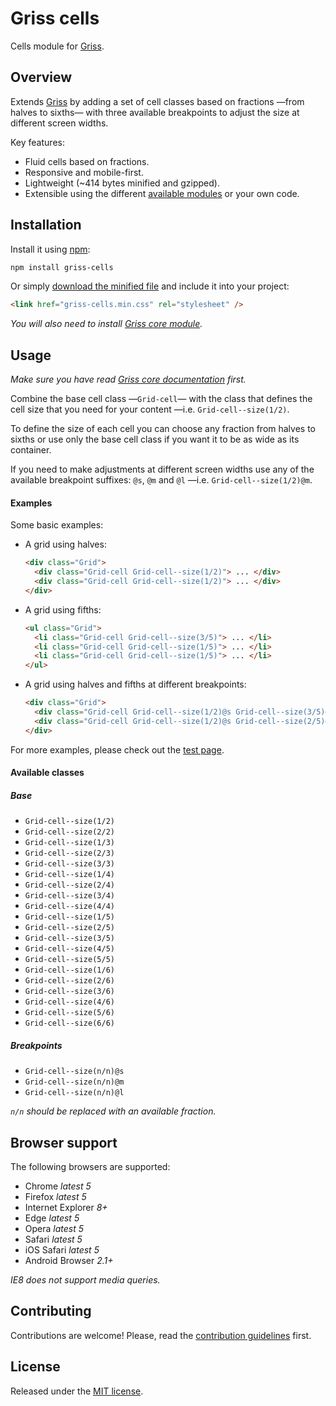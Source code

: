 # Griss cells

Cells module for [Griss](https://github.com/battaglr/griss/).

## Overview

Extends [Griss](https://github.com/battaglr/griss/) by adding a set of cell
classes based on fractions —from halves to sixths— with three available
breakpoints to adjust the size at different screen widths.

Key features:

- Fluid cells based on fractions.
- Responsive and mobile-first.
- Lightweight (~414 bytes minified and gzipped).
- Extensible using the different
  [available modules](https://github.com/battaglr/griss/#available-modules)
  or your own code.

## Installation

Install it using [npm](https://npmjs.com):

```sh
npm install griss-cells
```

Or simply [download the minified file](dist/griss-cells.min.css) and include
it into your project:

```html
<link href="griss-cells.min.css" rel="stylesheet" />
```

*You will also need to install
[Griss core module](https://github.com/battaglr/griss/#installation).*

## Usage

*Make sure you have read
[Griss core documentation](https://github.com/battaglr/griss/#usage) first.*

Combine the base cell class —`Grid-cell`— with the class that defines the
cell size that you need for your content —i.e. `Grid-cell--size(1/2)`.

To define the size of each cell you can choose any fraction from halves to
sixths or use only the base cell class if you want it to be as wide as
its container.

If you need to make adjustments at different screen widths use any of the
available breakpoint suffixes: `@s`, `@m` and `@l` —i.e.
`Grid-cell--size(1/2)@m`.

#### Examples

Some basic examples:

- A grid using halves:

  ```html
  <div class="Grid">
    <div class="Grid-cell Grid-cell--size(1/2)"> ... </div>
    <div class="Grid-cell Grid-cell--size(1/2)"> ... </div>
  </div>
  ```

- A grid using fifths:

  ```html
  <ul class="Grid">
    <li class="Grid-cell Grid-cell--size(3/5)"> ... </li>
    <li class="Grid-cell Grid-cell--size(1/5)"> ... </li>
    <li class="Grid-cell Grid-cell--size(1/5)"> ... </li>
  </ul>
  ```

- A grid using halves and fifths at different breakpoints:

  ```html
  <div class="Grid">
    <div class="Grid-cell Grid-cell--size(1/2)@s Grid-cell--size(3/5)@m"> ... </div>
    <div class="Grid-cell Grid-cell--size(1/2)@s Grid-cell--size(2/5)@m"> ... </div>
  </div>
  ```

For more examples, please check out the
[test page](https://battaglr.github.io/griss-cells/test/test.html).

#### Available classes

##### Base

- `Grid-cell--size(1/2)`
- `Grid-cell--size(2/2)`
- `Grid-cell--size(1/3)`
- `Grid-cell--size(2/3)`
- `Grid-cell--size(3/3)`
- `Grid-cell--size(1/4)`
- `Grid-cell--size(2/4)`
- `Grid-cell--size(3/4)`
- `Grid-cell--size(4/4)`
- `Grid-cell--size(1/5)`
- `Grid-cell--size(2/5)`
- `Grid-cell--size(3/5)`
- `Grid-cell--size(4/5)`
- `Grid-cell--size(5/5)`
- `Grid-cell--size(1/6)`
- `Grid-cell--size(2/6)`
- `Grid-cell--size(3/6)`
- `Grid-cell--size(4/6)`
- `Grid-cell--size(5/6)`
- `Grid-cell--size(6/6)`

##### Breakpoints

- `Grid-cell--size(n/n)@s`
- `Grid-cell--size(n/n)@m`
- `Grid-cell--size(n/n)@l`

*`n/n` should be replaced with an available fraction.*

## Browser support

The following browsers are supported:

- Chrome *latest 5*
- Firefox *latest 5*
- Internet Explorer *8+*
- Edge *latest 5*
- Opera *latest 5*
- Safari *latest 5*
- iOS Safari *latest 5*
- Android Browser *2.1+*

*IE8 does not support media queries.*

## Contributing

Contributions are welcome! Please, read the
[contribution guidelines](contributing.md) first.

## License

Released under the [MIT license](license.txt).
